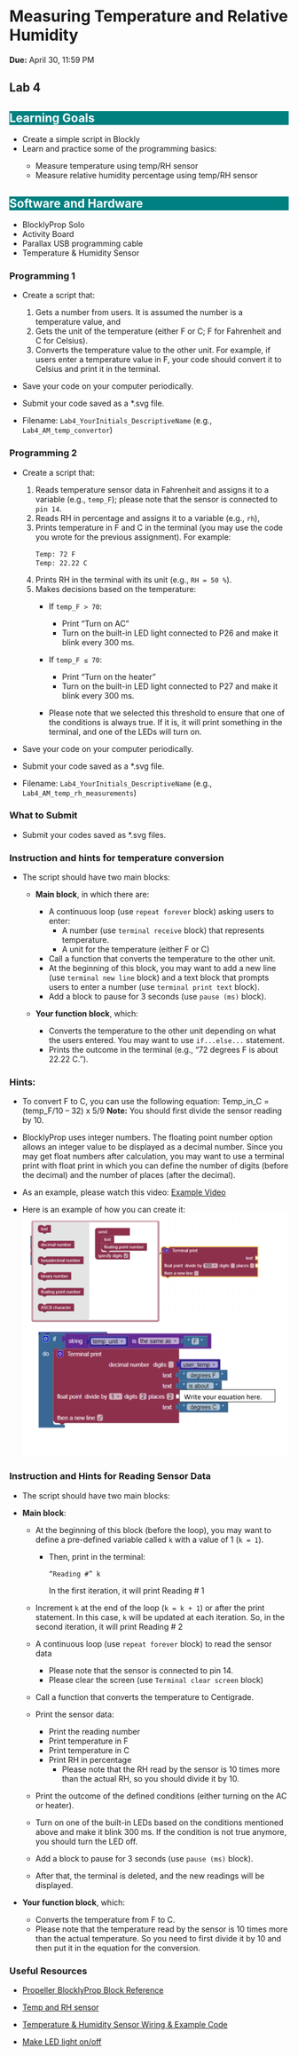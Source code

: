 # Measuring Temperature and Relative Humidity
**Due:** April 30, 11:59 PM

## Lab 4

<h2 style="background-color: #008080; color: white;">Learning Goals</h2>

<ul>
    <li>Create a simple script in Blockly</li>
    <li>Learn and practice some of the programming basics:</li>
    <ul>
      <li>Measure temperature using temp/RH sensor</li>
      <li>Measure relative humidity percentage using temp/RH sensor</li>
    </ul>
</ul>

<h2 style="background-color: #008080; color: white;">Software and Hardware</h2>

<ul>
    <li>BlocklyProp Solo</li>
    <li>Activity Board</li>
    <li>Parallax USB programming cable</li>
    <li>Temperature & Humidity Sensor</li>
</ul>

### Programming 1
- Create a script that:
  1. Gets a number from users. It is assumed the number is a temperature value, and
  2. Gets the unit of the temperature (either F or C; F for Fahrenheit and C for Celsius).
  3. Converts the temperature value to the other unit. For example, if users enter a temperature value in F, your code should convert it to Celsius and print it in the terminal.

- Save your code on your computer periodically.
- Submit your code saved as a \*.svg file.
- Filename: ```Lab4_YourInitials_DescriptiveName``` (e.g., ```Lab4_AM_temp_convertor```)

### Programming 2
- Create a script that:
  1. Reads temperature sensor data in Fahrenheit and assigns it to a variable (e.g., `temp_F`); please note that the sensor is connected to ```pin 14```.
  2. Reads RH in percentage and assigns it to a variable (e.g., ```rh```),
  3. Prints temperature in F and C in the terminal (you may use the code you wrote for the previous assignment). For example:
     ```
     Temp: 72 F
     Temp: 22.22 C
     ```
  4. Prints RH in the terminal with its unit (e.g., `RH = 50 %`).
  5. Makes decisions based on the temperature:
     - If `temp_F > 70`:
       - Print “Turn on AC”
       - Turn on the built-in LED light connected to P26 and make it blink every 300 ms.
     - If `temp_F ≤ 70`:
       - Print “Turn on the heater”
       - Turn on the built-in LED light connected to P27 and make it blink every 300 ms.

     - Please note that we selected this threshold to ensure that one of the conditions is always true. If it is, it will print something in the terminal, and one of the LEDs will turn on.

- Save your code on your computer periodically.
- Submit your code saved as a \*.svg file.
- Filename: ```Lab4_YourInitials_DescriptiveName``` (e.g., ```Lab4_AM_temp_rh_measurements```)

### What to Submit
- Submit your codes saved as \*.svg files.

### Instruction and hints for temperature conversion
- The script should have two main blocks:
  - **Main block**, in which there are:
    - A continuous loop (use `repeat forever` block) asking users to enter:
      - A number (use `terminal receive` block) that represents temperature.
      - A unit for the temperature (either F or C)
    - Call a function that converts the temperature to the other unit.
    - At the beginning of this block, you may want to add a new line (use `terminal new line` block) and a text block that prompts users to enter a number (use `terminal print text` block).
    - Add a block to pause for 3 seconds (use `pause (ms)` block).

  - **Your function block**, which:
    - Converts the temperature to the other unit depending on what the users entered. You may want to use `if...else...` statement.
    - Prints the outcome in the terminal (e.g., “72 degrees F is about 22.22 C.”).

### Hints:
- To convert F to C, you can use the following equation: Temp_in_C = (temp_F/10 – 32) x 5/9
**Note:** You should first divide the sensor reading by 10.

- BlocklyProp uses integer numbers. The floating point number option allows an integer value to be displayed as a decimal number. Since you may get float numbers after calculation, you may want to use a terminal print with float print in which you can define the number of digits (before the decimal) and the number of places (after the decimal).
- As an example, please watch this video: [Example Video](https://youtu.be/iIXOUj8WMWo)
- Here is an example of how you can create it:
![Temperature Conversion](../../images/book/learning-modules/lab4_pic1.png)

### Instruction and Hints for Reading Sensor Data
- The script should have two main blocks:
- **Main block**:
  - At the beginning of this block (before the loop), you may want to define a pre-defined variable called `k` with a value of 1 (`k = 1`).
    - Then, print in the terminal:
      ```
      “Reading #” k
      ```
      In the first iteration, it will print Reading # 1

  - Increment `k` at the end of the loop (`k = k + 1`) or after the print statement. In this case, `k` will be updated at each iteration. So, in the second iteration, it will print Reading # 2
  - A continuous loop (use `repeat forever` block) to read the sensor data
    - Please note that the sensor is connected to pin 14.
    - Please clear the screen (use `Terminal clear screen` block)
  - Call a function that converts the temperature to Centigrade.
  - Print the sensor data:
    - Print the reading number
    - Print temperature in F
    - Print temperature in C
    - Print RH in percentage
      - Please note that the RH read by the sensor is 10 times more than the actual RH, so you should divide it by 10.
  - Print the outcome of the defined conditions (either turning on the AC or heater).
  - Turn on one of the built-in LEDs based on the conditions mentioned above and make it blink 300 ms. If the condition is not true anymore, you should turn the LED off.
  - Add a block to pause for 3 seconds (use `pause (ms)` block).
  - After that, the terminal is deleted, and the new readings will be displayed.

- **Your function block**, which:
  - Converts the temperature from F to C.
  - Please note that the temperature read by the sensor is 10 times more than the actual temperature. So you need to first divide it by 10 and then put it in the equation for the conversion.

### Useful Resources
- [Propeller BlocklyProp Block Reference](https://learn.parallax.com/support/reference/propeller-blocklyprop-block-reference)

- [Temp and RH sensor](https://learn.parallax.com/support/reference/propeller-blocklyprop-block-reference/sensor/temp-humidity)
- [Temperature & Humidity Sensor Wiring & Example Code](https://learn.parallax.com/support/reference/propeller-blocklyprop-block-reference/sensor/temp-humidity/temperature-humidity)
- [Make LED light on/off](https://www.google.com/url?sa=D&q=https://learn.parallax.com/tutorials/language/blocklyprop/blink-light&ust=1715910000000000&usg=AOvVaw23VSEnvDybvirzeWjODn_8&hl=en&source=gmail)
